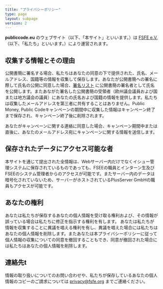 ```yaml
---
title: "プライバシーポリシー"
type: page
layout: subpage
version: 2
---
```


**publiccode.eu** のウェブサイト（以下、「本サイト」といいます。）は
[FSFE e.V.](https://fsfe.org/about/legal/imprint.html)（以下、「私たち」といいます。）により運営されます。

## 収集する情報とその理由

公開書簡に署名する場合、私たちはあなたの同意の下で提供された、氏名、メールアドレス、国籍等の情報を収集して保存します。あなたが公開書簡への署名に際して氏名の公開に同意した場合、[署名リスト](/openletter/all-signatures) に公開書簡の署名者として氏名を公開します。またあながた署名した公開書簡の受領者（欧州議会議員および国または地方議会の議員）にあなたの氏名および国籍の情報を提供します。私たちは収集したメールアドレスを第三者に共有することはありません。Public Money, Public Codeキャンペーンの期間中に収集した情報はキャンペーン終了まで保存され、キャンペーン終了後に削除されます。

あなたがキャンペーンに関する連絡に同意した場合、キャンペーン期間中または直後に、あなたのメールアドレス宛にキャンペーンに関する情報を送信します。

## 保存されたデータにアクセス可能な者

本サイトを通じて提出された全情報は、Webサーバー内だけでなくイシュー管理システムに保存されているものであっても、FSEEの職員とインターン生及びFSEEのシステム管理者からのアクセスが可能です。またサーバー内のデータは暗号化されていないため、サーバーがホストされているPlusServer GmbHの職員もアクセスが可能です。

## あなたの権利

あなたは私たちが保存するあなたの個人情報を受け取る権利および、その情報が誤っている場合は私たちに修正を指示する権利を有します。 あなたは私たちが情報を収集することに異議を唱える権利を有し、異議を唱えた場合には私たちはあなたの個人情報を削除します。またあなたは本プライバシーポリシーに従って個人情報の収集についての同意を撤回することもでき、同意が撤回された場合には私たちはあなたの個人情報を削除します。

## 連絡先t

情報の取り扱いについてのお問い合わせや、私たちが保存しているあなたの個人情報のコピーのご請求については privacy@fsfe.org までご連絡ください。
